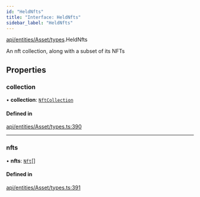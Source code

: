 ```yaml
---
id: "HeldNfts"
title: "Interface: HeldNfts"
sidebar_label: "HeldNfts"
---
```


[api/entities/Asset/types](../../../../../../modules/API/Entities/Asset/Types/Types.md).HeldNfts

An nft collection, along with a subset of its NFTs

## Properties

### collection

• **collection**: [`NftCollection`](../../../../../../classes/API/Entities/Asset/NonFungible/NftCollection/NftCollection.md)

#### Defined in

[api/entities/Asset/types.ts:390](https://github.com/PolymeshAssociation/polymesh-sdk/blob/5b946f904/src/api/entities/Asset/types.ts#L390)

___

### nfts

• **nfts**: [`Nft`](../../../../../../classes/API/Entities/Asset/NonFungible/Nft/Nft.md)[]

#### Defined in

[api/entities/Asset/types.ts:391](https://github.com/PolymeshAssociation/polymesh-sdk/blob/5b946f904/src/api/entities/Asset/types.ts#L391)
